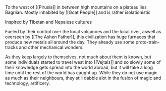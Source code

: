 To the west of [[Pirusia]] in between high mountains on a plateau lies Bagriian.
Mostly inhabited by [[Goat People]] and is rather isolationistic

Inspired by Tibetan and Nepalese cultures

Fueled by their control over the local volcanoes and the local river, aswell as overseen by [[The Ashen Father]], this civilization has huge furnaces that produce new metals all around the day. They already use some proto-train-tracks and other mechanical wonders.

As they keep largely to themselves, not much about them is known, but some individuals started to travel west into [[Vejtals]] and so slowly some of their knowledge  gets spread into the world abroad, but it will take a long time until the rest of the world has caught up.
While they do not use magic as much as their neighbours, they still dabble alot in the fusion of magic and technology, artificery.